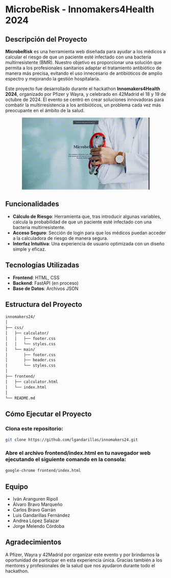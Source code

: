 # MicrobeRisk - Innomakers4Health 2024

## Descripción del Proyecto

**MicrobeRisk** es una herramienta web diseñada para ayudar a los médicos a calcular el riesgo de que un paciente esté infectado con una bacteria multirresistente (BMR). Nuestro objetivo es proporcionar una solución que permita a los profesionales sanitarios adaptar el tratamiento antibiótico de manera más precisa, evitando el uso innecesario de antibióticos de amplio espectro y mejorando la gestión hospitalaria.

Este proyecto fue desarrollado durante el hackathon **Innomakers4Health 2024**, organizado por Pfizer y Wayra, y celebrado en 42Madrid el 18 y 19 de octubre de 2024. El evento se centró en crear soluciones innovadoras para combatir la multirresistencia a los antibióticos, un problema cada vez más preocupante en el ámbito de la salud.

<div align="center">
  <img src="assets/demo.gif" alt="Demostración del Proyecto">
</div>

## Funcionalidades

- **Cálculo de Riesgo**: Herramienta que, tras introducir algunas variables, calcula la probabilidad de que un paciente esté infectado con una bacteria multirresistente.
- **Acceso Seguro**: Sección de login para que los médicos puedan acceder a la calculadora de riesgo de manera segura.
- **Interfaz Intuitiva**: Una experiencia de usuario optimizada con un diseño simple y eficaz.

## Tecnologías Utilizadas

- **Frontend**: HTML, CSS
- **Backend**: FastAPI (en proceso)
- **Base de Datos**: Archivos JSON

## Estructura del Proyecto

```bash
innomakers24/
│
├── css/
│   ├── calculator/
│   │   ├── footer.css
│   │   └── styles.css
│   └── main/
│       ├── footer.css
│       ├── header.css
│       └── styles.css
│
├── frontend/
│   ├── calculator.html
│   └── index.html
│
└── README.md
```

## Cómo Ejecutar el Proyecto

### Clona este repositorio:
```bash
git clone https://github.com/lgandarillas/innomakers24.git
```

### Abre el archivo frontend/index.html en tu navegador web ejecutando el siguiente comando en la consola:
```bash
google-chrome frontend/index.html
```

## Equipo
- Iván Aranguren Ripoll
- Álvaro Bravo Marqueño
- Carlos Bravo Garrán
- Luis Gandarillas Fernández
- Andrea López Salazar
- Jorge Melendo Córdoba

## Agradecimientos
A Pfizer, Wayra y 42Madrid por organizar este evento y por brindarnos la oportunidad de participar en esta experiencia única. Gracias también a los mentores y profesionales de la salud que nos ayudaron durante todo el hackathon.
